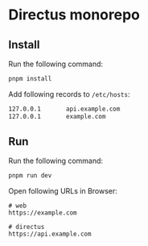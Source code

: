 # Directus monorepo
## Install

Run the following command:

```sh
pnpm install
```

Add following records to `/etc/hosts`:
```sh
127.0.0.1       api.example.com
127.0.0.1       example.com
```

## Run

Run the following command:

```sh
pnpm run dev
```

Open following URLs in Browser:
```
# web
https://example.com 

# directus
https://api.example.com
```

